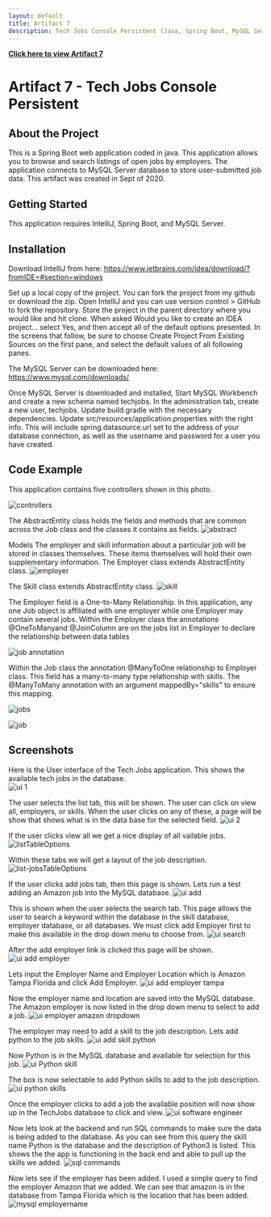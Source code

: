 ```yaml
---
layout: default
title: Artifact 7
description: Tech Jobs Console Persistent (Java, Spring Boot, MySQL Server)
---
```


[**Click here to view Artifact 7**](https://github.com/Matt87c/java-web-dev-techjobs-persistent3/tree/master/java-web-dev-techjobs-persistent2/java-web-dev-techjobs-persistent-master)

# Artifact 7 - Tech Jobs Console Persistent

## About the Project
This is a Spring Boot web application coded in java. This application allows you to browse and search listings of open jobs by employers. The application connects to MySQL Server database to store user-submitted job data. This artifact was created in Sept of 2020.

## Getting Started
This application requires IntelliJ, Spring Boot, and MySQL Server.  

## Installation
Download IntelliJ from here:
https://www.jetbrains.com/idea/download/?fromIDE=#section=windows


Set up a local copy of the project.  You can fork the project from my github or download the zip.  Open IntelliJ and you can use version control > GitHub to fork the repository.  Store the project in the parent directory where you would like and hit clone.  When asked Would you like to create an IDEA project… select Yes, and then accept all of the default options presented.  In the screens that follow, be sure to choose Create Project From Existing Sources on the first pane, and select the default values of all following panes.

The MySQL Server can be downloaded here:
https://www.mysql.com/downloads/

Once MySQL Server is downloaded and installed, Start MySQL Workbench and create a new schema named techjobs.  In the administration tab, create a new user, techjobs.  Update build.gradle with the necessary dependencies.  Update src/resources/application.properties with the right info. This will include spring.datasource.url set to the address of your database connection, as well as the username and password for a user you have created.
## Code Example
This application contains five controllers shown in this photo.

![controllers](https://user-images.githubusercontent.com/35537679/157592894-63559974-38c0-4cac-a2c7-073bfac94aa8.png)

The AbstractEntity class holds the fields and methods that are common across the Job class and the classes it contains as fields.
![abstract](https://user-images.githubusercontent.com/35537679/157593822-6c1558ab-3260-45ba-9b07-19a467747d51.png)

Models
The employer and skill information about a particular job will be stored in classes themselves. These items themselves will hold their own supplementary information.
The Employer class extends AbstractEntity class. 
![employer](https://user-images.githubusercontent.com/35537679/157594173-05a9f793-e588-4a02-ae79-b9545102daf7.png)

The Skill class extends AbstractEntity class. 
![skill](https://user-images.githubusercontent.com/35537679/157594231-0b893950-54e0-4b75-ac1f-5b251d7e25cd.png)

The Employer field is a One-to-Many Relationship.  In this application, any one Job object is affiliated with one employer while one Employer may contain several jobs.  Within the Employer class the annotations @OneToManyand @JoinColumn are on the jobs list in Employer to declare the relationship between data tables

![job annotation](https://user-images.githubusercontent.com/35537679/157594991-32198586-88fe-4c62-8203-beb7ac48af63.png)

Within the Job class the annotation @ManyToOne relationship to Employer class. This field has a many-to-many type relationship with skills.  The @ManyToMany annotation with an argument mappedBy="skills" to ensure this mapping.

![jobs](https://user-images.githubusercontent.com/35537679/157595289-14d23f71-c93b-4921-a399-c6675c4db72b.png)


![job](https://user-images.githubusercontent.com/35537679/157594725-b110f9ad-035d-4ad2-9256-de8dab7b4076.png)


## Screenshots

Here is the User interface of the Tech Jobs application.  This shows the available tech jobs in the database.  
![ui 1](https://user-images.githubusercontent.com/35537679/157898910-0983e92d-d454-4c14-ada7-052502b2d5e9.png)

The user selects the list tab, this will be shown.  The user can click on view all, employers, or skills.  When the user clicks on any of these, a page will be show that shows what is in the data base for the selected field.
![ui 2](https://user-images.githubusercontent.com/35537679/157898939-5268620f-5ed5-4029-a9fa-04e37d75da5c.png)

If the user clicks view all we get a nice display of all vailable jobs.
![listTableOptions](https://user-images.githubusercontent.com/35537679/157591727-aec8bd9e-cd46-4b31-832d-914a22f37daa.png)

Within these tabs we will get a layout of the job description.
![list-jobsTableOptions](https://user-images.githubusercontent.com/35537679/157591769-222cfd75-2c44-463d-b6ed-6497e9ad7861.png)

If the user clicks add jobs tab, then this page is shown. Lets run a test adding an Amazon job into the MySQL database. 
![ui add](https://user-images.githubusercontent.com/35537679/157900147-4d0e4772-c07c-43a3-a230-503153bc4408.png)

This is shown when the user selects the search tab.  This page allows the user to search a keyword within the database in the skill database, employer database, or all databases.  We must click add Employer first to make this available in the drop down menu to choose from.
![ui search](https://user-images.githubusercontent.com/35537679/157899777-8036af4e-d9ae-4a7e-b494-68145c72ba3b.png)

After the add employer link is clicked this page will be shown. 
![ui add employer](https://user-images.githubusercontent.com/35537679/157900726-abcf0155-a4d3-4eda-bbc7-2f07aa78c6f7.png)

Lets input the Employer Name and Employer Location which is Amazon Tampa Florida and click Add Employer.
![ui add employer tampa](https://user-images.githubusercontent.com/35537679/157900902-05973587-93e2-45e3-b091-ec27f9ae67da.png)

Now the employer name and location are saved into the MySQL database. The Amazon employer is now listed in the drop down menu to select to add a job.
![ui employer amazon dropdown](https://user-images.githubusercontent.com/35537679/157901364-44026f45-d771-4334-b58a-b02e1878e9e8.png)

The employer may need to add a skill to the job description.  Lets add python to the job skills.
![ui add skill python](https://user-images.githubusercontent.com/35537679/157901773-5344478f-0eee-43be-b54c-714172da13d2.png)

Now Python is in the MySQL database and available for selection for this job.
![ui Python skill](https://user-images.githubusercontent.com/35537679/157901840-a146cab4-586c-4366-8ed3-0f9e40402427.png)

The box is now selectable to add Python skills to add to the job description.
![ui python skills](https://user-images.githubusercontent.com/35537679/157902190-ed79f0e6-7e1a-4417-b217-6545575aa179.png)

Once the employer clicks to add a job the available position will now show up in the TechJobs database to click and view.
![ui software engineer](https://user-images.githubusercontent.com/35537679/157902357-34f72ebe-286a-4da4-9737-d1be036e1cb8.png)

Now lets look at the backend and run SQL commands to make sure the data is being added to the database.  As you can see from this query the skill name Python is the database and the description of Python3 is listed.  This shows the the app is functioning in the back end and able to pull up the skills we added.
![sql commands](https://user-images.githubusercontent.com/35537679/157904571-517bbe7c-3281-4cf4-aebf-a27fac9b9474.png)

Now lets see if the employer has been added.  I used a simple query to find the employer Amazon that we added.  We can see that amazon is in the database from Tampa Florida which is the location that has been added.
![mysql employername](https://user-images.githubusercontent.com/35537679/157905900-d22341c5-b2f2-445a-86b2-694e42a9d346.png)


